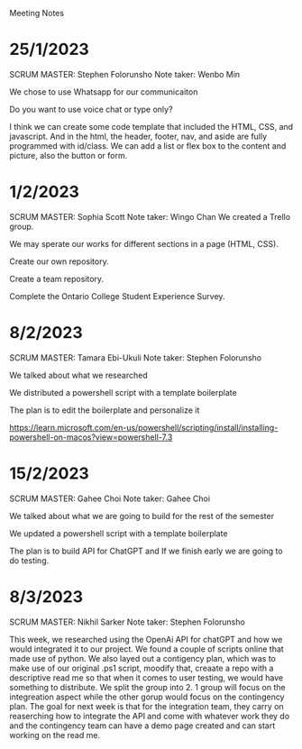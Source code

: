Meeting Notes

# 25/1/2023
SCRUM MASTER: Stephen Folorunsho
Note taker: Wenbo Min

We chose to use Whatsapp for our communicaiton

Do you want to use voice chat or type only?

I think we can create some code template that included the HTML, CSS, and javascript. And in the html, the header, footer, nav, and aside are fully programmed with id/class. We can add a list or flex box to the content and picture, also the button or form.




# 1/2/2023
SCRUM MASTER: Sophia Scott
Note taker: Wingo Chan
We created a Trello group.

We may sperate our works for different sections in a page (HTML, CSS).

Create our own repository.

Create a team repository.

Complete the Ontario College Student Experience Survey.


# 8/2/2023 
SCRUM MASTER: Tamara Ebi-Ukuli
Note taker: Stephen Folorunsho

We talked about what we researched 

We distributed a powershell script with a template boilerplate 

The plan is to edit the boilerplate and personalize it

https://learn.microsoft.com/en-us/powershell/scripting/install/installing-powershell-on-macos?view=powershell-7.3

# 15/2/2023 
SCRUM MASTER: Gahee Choi
Note taker: Gahee Choi

We talked about what we are going to build for the rest of the semester

We updated a powershell script with a template boilerplate 

The plan is to build API for ChatGPT
and If we finish early we are going to do testing. 

# 8/3/2023
SCRUM MASTER:  Nikhil Sarker
Note taker: Stephen Folorunsho

This week, we researched using the OpenAi API for chatGPT and how we would integrated it to our project. We found a couple of scripts online that made use of python.
We also layed out a contigency plan, which was to make use of our original .ps1 script, moodify that, creaate a repo with a descriptive read me so that when it comes to user testing, we would have something to distribute. 
We split the group into 2. 1 group will focus on the integreation aspect while the other gorup would focus on the contingency plan. 
The goal for next week is that for the integration team, they carry on reaserching how to integrate the API and come with whatever work they do and the contingency team can have a demo page created and can start working on the read me. 



